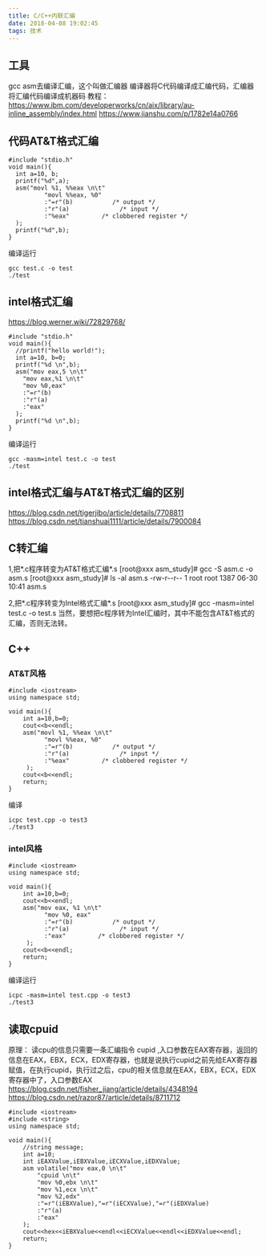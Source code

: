 ```yaml
---
title: C/C++内联汇编
date: 2018-04-08 19:02:45
tags: 技术
---
```

## 工具
gcc asm去编译汇编，这个叫做汇编器
编译器将C代码编译成汇编代码，汇编器将汇编代码编译成机器码
教程： https://www.ibm.com/developerworks/cn/aix/library/au-inline_assembly/index.html
https://www.jianshu.com/p/1782e14a0766

## 代码AT&T格式汇编
```
#include "stdio.h"
void main(){
  int a=10, b;
  printf("%d",a);
  asm("movl %1, %%eax \n\t"
          "movl %%eax, %0"
          :"=r"(b)           /* output */
          :"r"(a)              /* input */
          :"%eax"         /* clobbered register */
  );
  printf("%d",b);
}
```
编译运行
```
gcc test.c -o test
./test
```

## intel格式汇编
<!--more-->
https://blog.werner.wiki/72829768/
```
#include "stdio.h"
void main(){
  //printf("hello world!");
  int a=10, b=0;
  printf("%d \n",b);
  asm("mov eax,5 \n\t"
    "mov eax,%1 \n\t"
    "mov %0,eax"
    :"=r"(b)
    :"r"(a)
    :"eax"
  );
  printf("%d \n",b);
}
```
编译运行
```
gcc -masm=intel test.c -o test
./test
```
## intel格式汇编与AT&T格式汇编的区别
https://blog.csdn.net/tigerjibo/article/details/7708811
https://blog.csdn.net/tianshuai1111/article/details/7900084

## C转汇编
1,把*.c程序转变为AT&T格式汇编*.s
[root@xxx asm_study]# gcc -S asm.c -o asm.s
[root@xxx asm_study]# ls -al asm.s
-rw-r--r-- 1 root root 1387 06-30 10:41 asm.s

2,把*.c程序转变为Intel格式汇编*.s
[root@xxx asm_study]# gcc -masm=intel test.c -o test.s
当然，要想把c程序转为Intel汇编时，其中不能包含AT&T格式的汇编，否则无法转。

## C++
### AT&T风格
```
#include <iostream>
using namespace std;

void main(){
	int a=10,b=0;
	cout<<b<<endl;
	asm("movl %1, %%eax \n\t"
          "movl %%eax, %0"
          :"=r"(b)           /* output */
          :"r"(a)              /* input */
          :"%eax"         /* clobbered register */
     );
	cout<<b<<endl;
	return;
}
```
编译
```
icpc test.cpp -o test3
./test3
```

### intel风格
```
#include <iostream>
using namespace std;

void main(){
	int a=10,b=0;
	cout<<b<<endl;
	asm("mov eax, %1 \n\t"
          "mov %0, eax"
          :"=r"(b)           /* output */
          :"r"(a)              /* input */
          :"eax"         /* clobbered register */
     );
	cout<<b<<endl;
	return;
}
```
编译运行
```
icpc -masm=intel test.cpp -o test3
./test3
```

## 读取cpuid
原理：
读cpu的信息只需要一条汇编指令 cupid ,入口参数在EAX寄存器，返回的信息在EAX，EBX，ECX，EDX寄存器，也就是说执行cupid之前先给EAX寄存器赋值，在执行cupid，执行过之后，cpu的相关信息就在EAX，EBX，ECX，EDX寄存器中了，入口参数EAX
https://blog.csdn.net/fisher_jiang/article/details/4348194
https://blog.csdn.net/razor87/article/details/8711712
```
#include <iostream>
#include <string>
using namespace std;

void main(){
	//string message;
	int a=10;
	int iEAXValue,iEBXValue,iECXValue,iEDXValue;
	asm volatile("mov eax,0 \n\t"
		"cpuid \n\t"
		"mov %0,ebx \n\t"
		"mov %1,ecx \n\t"
		"mov %2,edx"
		:"=r"(iEBXValue),"=r"(iECXValue),"=r"(iEDXValue)
		:"r"(a)
		:"eax"
	);
	cout<<hex<<iEBXValue<<endl<<iECXValue<<endl<<iEDXValue<<endl;
	return;
}
```
